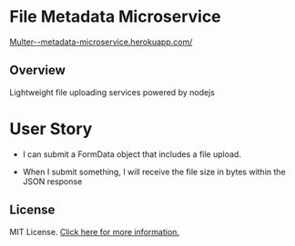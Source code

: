 # File Metadata Microservice

[Multer--metadata-microservice.herokuapp.com/](http://multer--metadata-microservice.herokuapp.com/)
 
## Overview

Lightweight file uploading services powered by nodejs

# User Story
 
- I can submit a FormData object that includes a file upload.

- When I submit something, I will receive the file size in bytes within the JSON response

## License

MIT License. [Click here for more information.](LICENSE.md)
